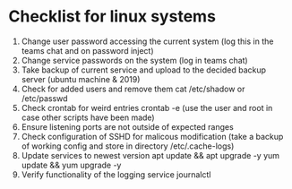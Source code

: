 # Checklist for linux systems

1. Change user password accessing the current system (log this in the teams chat and on password inject)
2. Change service passwords on the system (log in teams chat)
3. Take backup of current service and upload to the decided backup server (ubuntu machine & 2019)
3. Check for added users and remove them
    cat /etc/shadow or /etc/passwd
4. Check crontab for weird entries 
    crontab -e (use the user and root in case other scripts have been made)
5. Ensure listening ports are not outside of expected ranges
6. Check configuration of SSHD for malicous modification (take a backup of working config and store in directory /etc/.cache-logs)
7. Update services to newest version 
    apt update && apt upgrade -y 
    yum update && yum upgrade -y
8. Verify functionality of the logging service
    journalctl